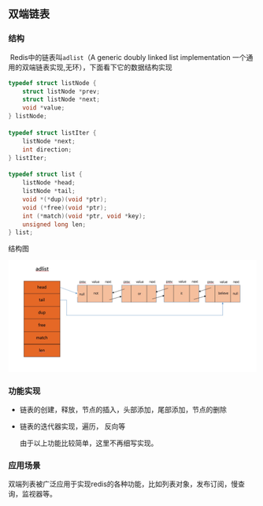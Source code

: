 ## 双端链表

### 结构

​		Redis中的链表叫`adlist`（A generic doubly linked list implementation 一个通用的双端链表实现,无环），下面看下它的数据结构实现

```c
typedef struct listNode {
    struct listNode *prev;
    struct listNode *next;
    void *value;
} listNode;

typedef struct listIter {
    listNode *next;
    int direction;
} listIter;

typedef struct list {
    listNode *head;
    listNode *tail;
    void *(*dup)(void *ptr);
    void (*free)(void *ptr);
    int (*match)(void *ptr, void *key);
    unsigned long len;
} list;
```

结构图

![img](../../_statics/redis-adlist.png)



### 功能实现

- 链表的创建，释放，节点的插入，头部添加，尾部添加，节点的删除

- 链表的迭代器实现，遍历， 反向等

  

  由于以上功能比较简单，这里不再细写实现。

  



### 应用场景

双端列表被广泛应用于实现redis的各种功能，比如列表对象，发布订阅，慢查询，监视器等。



